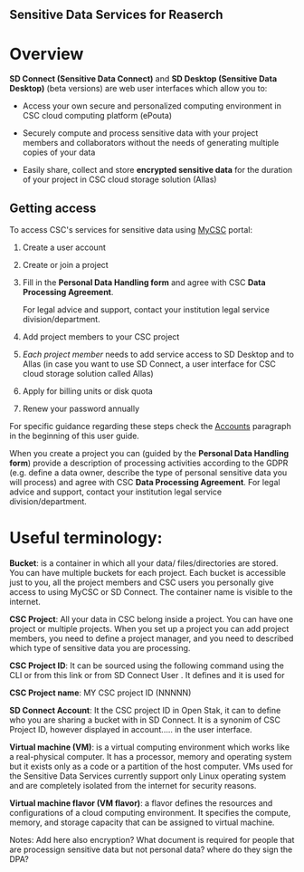 ## Sensitive Data Services for Reaserch

# Overview

**SD Connect (Sensitive Data Connect)** and **SD Desktop (Sensitive Data Desktop)** (beta versions) are web user interfaces which allow you to:

* Access your own secure and personalized computing environment in CSC cloud computing platform (ePouta)

* Securely compute and process sensitive data with your project members and collaborators without the needs of generating multiple copies of your data

* Easily share, collect and store **encrypted sensitive data** for the duration of your project in CSC cloud storage solution (Allas)

## Getting access

To access CSC's services for sensitive data using [MyCSC](https://my.csc.fi) portal:

1. Create a user account

3. Create or join a project

4. Fill in the **Personal Data Handling form** and agree with CSC **Data Processing Agreement**.
   
   For legal advice and support, contact your institution legal service division/department.
    
5. Add project members to your CSC project

6. *Each project member* needs to add service access to SD Desktop and to Allas (in case you want to use SD Connect, a user interface for CSC cloud storage solution called Allas)

6. Apply for billing units or disk quota

8. Renew your password annually

For specific guidance regarding these steps check the [Accounts](https://docs.csc.fi/accounts/) paragraph in the beginning of this user guide. 



When you create a project you can (guided by the **Personal Data Handling form**) provide a description of processing activities according to the GDPR (e.g. define a data owner, describe the type of personal sensitive data you will process) and agree with CSC **Data Processing Agreement**. 
For legal advice and support, contact your institution legal service division/department.


# Useful terminology:

**Bucket**: is a container in which all your data/ files/directories are stored. You can have multiple buckets for each project. Each bucket is accessible just to you, all the project members and CSC users you personally give access to using MyCSC or SD Connect. The container name is visible to the internet. 

**CSC Project**: All your data in CSC belong inside a project. You can have one project or multiple projects. When you set up a project you can add project members, you need to define a project manager, and you need to described which type of sensitive data you are processing. 

**CSC Project ID**: It can be sourced using the following command using the CLI        or from this link        or from SD Connect User . It defines and it is used for

**CSC Project name**: MY CSC project ID (NNNNN)

**SD Connect Account**: It the CSC project ID in Open Stak, it can to define who you are sharing a bucket with in SD Connect. It is a synonim of CSC Project ID, however displayed in account..... in the user interface.

**Virtual machine (VM)**: is a virtual computing environment which works like a real-physical computer. It has a processor, memory and operating system but it exists only as a code or a partition of the host computer. VMs used for the Sensitive Data Services currently support only Linux operating system and are completely isolated from the internet for security reasons. 

**Virtual machine flavor (VM flavor)**: a flavor defines the resources and configurations of a cloud computing environment. It specifies the compute, memory, and storage capacity that can be assigned to virtual machine. 



Notes: 
Add here also encryption?
What document is required for people that are processign sensitive data but not personal data? where do they sign the DPA?



  

